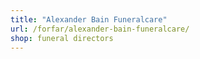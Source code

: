 ```yaml
---
title: "Alexander Bain Funeralcare"
url: /forfar/alexander-bain-funeralcare/
shop: funeral directors
---
```

